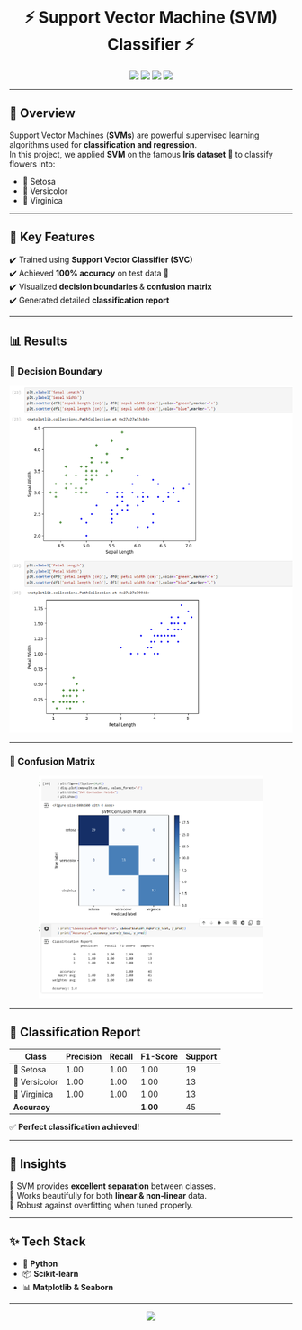 <h1 align="center">⚡ Support Vector Machine (SVM) Classifier ⚡</h1>  

<p align="center">
  <img src="https://img.shields.io/badge/Algorithm-SVM-blue?style=for-the-badge&logo=python" />
  <img src="https://img.shields.io/badge/Dataset-Iris-green?style=for-the-badge&logo=scipy" />
  <img src="https://img.shields.io/badge/Language-Python-yellow?style=for-the-badge&logo=python" />
  <img src="https://img.shields.io/badge/Accuracy-100%25-success?style=for-the-badge&logo=github" />
</p>  

---

## 🌸 Overview  

Support Vector Machines (**SVMs**) are powerful supervised learning algorithms used for **classification and regression**.  
In this project, we applied **SVM** on the famous **Iris dataset** 🌿 to classify flowers into:  

- 🌸 Setosa  
- 🌿 Versicolor  
- 🌺 Virginica  

---

## 🚀 Key Features  

✔️ Trained using **Support Vector Classifier (SVC)**  
✔️ Achieved **100% accuracy** on test data 🎯  
✔️ Visualized **decision boundaries** & **confusion matrix**  
✔️ Generated detailed **classification report**  

---

## 📊 Results  

### 🔹 Decision Boundary  

<p align="center">
  <img src="https://github.com/ruturaj-018/Machine-learning-blueprints/blob/master/05-Support-Vector-Machine/svm_decision_boundary.png" width="600" alt="SVM Decision Boundary"/>
</p>  

---

### 🔹 Confusion Matrix  

<p align="center">
  <img src="https://github.com/ruturaj-018/Machine-learning-blueprints/blob/master/05-Support-Vector-Machine/svm_confusion_matrix.png" width="400" alt="SVM Confusion Matrix"/>
</p>  

---

## 📝 Classification Report  

| Class        | Precision | Recall | F1-Score | Support |
|--------------|-----------|--------|----------|---------|
| 🌸 Setosa    | 1.00      | 1.00   | 1.00     | 19      |
| 🌿 Versicolor| 1.00      | 1.00   | 1.00     | 13      |
| 🌺 Virginica | 1.00      | 1.00   | 1.00     | 13      |
| **Accuracy** |           |        | **1.00** | 45      |

✅ **Perfect classification achieved!**  

---

## 🌟 Insights  

🔹 SVM provides **excellent separation** between classes.  
🔹 Works beautifully for both **linear & non-linear** data.  
🔹 Robust against overfitting when tuned properly.  

---

## ✨ Tech Stack  

- 🐍 **Python**  
- 📦 **Scikit-learn**  
- 📊 **Matplotlib & Seaborn**  

---

<p align="center">
  <img src="https://readme-typing-svg.herokuapp.com?font=Fira+Code&size=24&duration=3000&pause=1000&color=0CF70C&center=true&vCenter=true&width=600&lines=⚡+Support+Vector+Machines+are+Awesome!+⚡;Perfect+Classification+with+100%25+Accuracy!;Machine+Learning+Made+Elegant!">
</p>  
